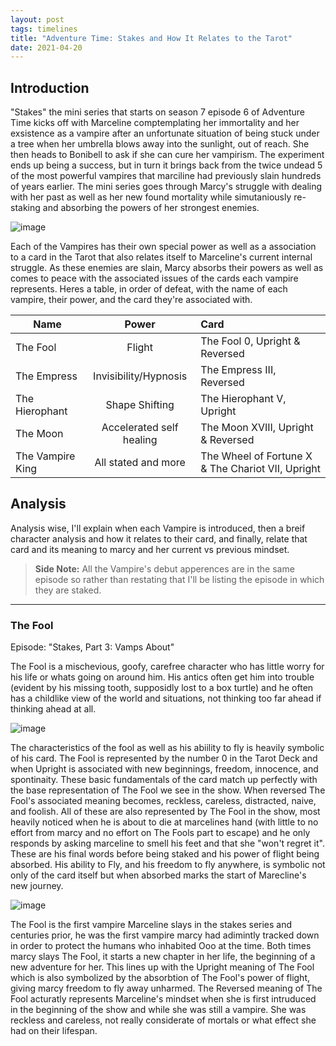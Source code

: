 ```yaml
---
layout: post
tags: timelines
title: "Adventure Time: Stakes and How It Relates to the Tarot"
date: 2021-04-20
---
```


## Introduction
"Stakes" the mini series that starts on season 7 episode 6 of Adventure Time kicks off with Marceline comptemplating her immortality and her exsistence as a vampire after an unfortunate situation of being stuck under a tree when her umbrella blows away into the sunlight, out of reach. She then heads to Bonibell to ask if she can cure her vampirism. The experiment ends up being a success, but in turn it brings back from the twice undead 5 of the most powerful vampires that marciline had previously slain hundreds of years earlier. The mini series goes through Marcy's struggle with dealing with her past as well as her new found mortality while simutaniously re-staking and absorbing the powers of her strongest enemies.


![image](https://user-images.githubusercontent.com/77991423/116794872-7b974d00-aa9e-11eb-91e6-d45cec20e95e.png)


Each of the Vampires has their own special power as well as a association to a card in the Tarot that also relates itself to Marceline's current internal struggle. As these enemies are slain, Marcy absorbs their powers as well as comes to peace with the associated issues of the cards each vampire represents. Heres a table, in  order of defeat, with the name of each vampire, their power, and the card they're associated with.


| Name             | Power                      |                      Card                         |
| ---------------- |:--------------------------:|:--------------------------------------------------|
| The Fool         | Flight                     | The Fool 0, Upright & Reversed                    |
| The Empress      | Invisibility/Hypnosis      | The Empress III, Reversed                         |
| The Hierophant   | Shape Shifting             | The Hierophant V, Upright                         |
| The Moon         | Accelerated self healing   | The Moon XVIII, Upright & Reversed                |
| The Vampire King | All stated and more        | The Wheel of Fortune X & The Chariot VII, Upright |


## Analysis
Analysis wise, I'll explain when each Vampire is introduced, then a breif character analysis and how it relates to their card, and finally, relate that card and its meaning to marcy and her current vs previous mindset. 
> **Side Note:** All the Vampire's debut apperences are in the same episode so rather than restating that I'll be listing the episode in which they are staked. 
---


### The Fool
Episode: "Stakes, Part 3: Vamps About"


The Fool is a mischevious, goofy, carefree character who has little worry for his life or whats going on around him. His antics often get him into trouble (evident by his missing tooth, supposidly lost to a box turtle) and he often has a childlike view of the world and situations, not thinking too far ahead if thinking ahead at all.


![image](https://user-images.githubusercontent.com/77991423/116794824-13486b80-aa9e-11eb-8668-cc084d7d6a5f.png)


The characteristics of the fool as well as his abiility to fly is heavily symbolic of his card. The Fool is represented by the number 0 in the Tarot Deck and when Upright is associated with new beginnings, freedom, innocence, and spontinaity. These basic fundamentals of the card match up perfectly with the base representation of The Fool we see in the show. When reversed The Fool's associated meaning becomes, reckless, careless, distracted, naive, and foolish. All of these are also represented by The Fool in the show, most heavily noticed when he is about to die at marcelines hand (with little to no effort from marcy and no effort on The Fools part to escape) and he only responds by asking marceline to smell his feet and that she "won't regret it". These are his final words before being staked and his power of flight being absorbed.  His ability to Fly, and his freedom to fly anywhere, is symbolic not only of the card itself but when absorbed marks the start of Marecline's new journey.


![image](https://user-images.githubusercontent.com/77991423/116794835-37a44800-aa9e-11eb-8f5b-627e8a0b1623.png)


The Fool is the first vampire Marceline slays in the stakes series and centuries prior, he was the first vampire marcy had adimintly tracked down in order to protect the humans who inhabited Ooo at the time. Both times marcy slays The Fool, it starts a new chapter in her life, the beginning of a new adventure for her. This lines up with the Upright meaning of The Fool which is also symbolized by the absorbtion of The Fool's power of flight, giving marcy freedom to fly away unharmed. The Reversed meaning of The Fool acturatly represents Marceline's mindset when she is first intruduced in the beginning of the show and while she was still a vampire. She was reckless and careless, not really considerate of mortals or what effect she had on their lifespan. 
